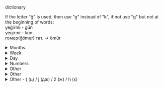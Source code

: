 dictionary

If the letter "ğ" is used, then use "g" instead of "k", if not use "g" but not at the beginning of words:  
yeğirmi - gün  
yegirmi - kün  
гомер(ğömer) тат. -> ömür

<details> 
  <summary>Months</summary>

yanuar febrel mart april may iyün iyül avgust september oktober november desember
	
</details>

<details> 
  <summary>Week</summary>

Abbreviation

Ayn
Ekn
Ükn
Dön
Eşn
Aln
Nan

aykün - Monday (ay - moon)  
ekkün - Tuesday  
ükün - Wednesday  
dörkün - Thursday  
eşkün - Friday  
alkün - Saturday  
narkün - Sunday (nar - sun)

aygün - Monday (ay - moon)  
ekgün - Tuesday  
ügün - Wednesday  
dörgün - Thursday  
eşgün - Friday  
algün - Saturday  
nargün - Sunday (nar - sun)
	
</details>

<details> 
  <summary>Day</summary>

1)  
kün - day  
tün - night  
keç - evening  
erte - morning

kündüz  
tünne  
keçkurun  
erten

2)  
gün - day  
geçe - night  
akşam - evening  
erte - morning  

gündüz  
geçen  
akşamma  
erten

</details>

<details> 
  <summary>Numbers</summary>

nula bir eki üç dört beş altī cedi segiz toguz on  
yegirmi otuz kīrīk elli altmīş cetmiş seksen toksan  
yüz miñ million
	
</details>

<details> 
  <summary>Other</summary>

men biz sen siz ol olar  
meni bizni seni sizni onī olarnī  
meña bizge seña sizge oña olarga  
mende bizde sende sizde onda olarda  
menden bizden senden sizden ondan olardan  
menimle bizimle seniñle siziñle onala onlarla  

menim bizniñ seniñ sizniñ onīñ olarnīñ
	
</details>

<details> 
  <summary>Other</summary>

bugün - today
	
ayī - yes  
yok - no
	
baş - head  
kulak - ear  
köz(göz) - eye  
kol - hand  
ayak - leg
	
zur - big  
kiçkine - small

yīlga - river  
taw - mountain  
hawa - air  
su - water  
agaç - tree  
temir- iron

?use "v" instead of "w" at the beginning of words  
wakīt/vakīt - time

hem - and

eklis/egliz/ekles - church  
meçit(mecit) - mosque

?adam - man  
?ayal - woman  
?er - husband  
?hatīn - wife
	
</details>

<details> 
  <summary>Other - ţ (ц) / j (дж) / ž (ж) / h (х)</summary>

evoluţion - evolution  
prinţip - principle  
funkţion - function  

tehnoloji/teknoloji - technology  
ekoloji - ecology

aždaha - dragon

offiţial - official  
ţeremoni - ceremony

hronoloji - chronology  
arhitektur - architecture

illusion (read illüzion) - illusion
	
</details>

